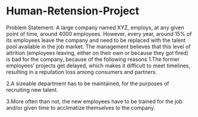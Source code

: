 # Human-Retension-Project
Problem Statement: A large company named XYZ, employs, at any given point of time, around 4000 employees. However, every year, around 15% of its employees leave the company and need to be replaced with the talent pool available in the job market. The management believes that this level of attrition (employees leaving, either on their own or because they got fired) is bad for the company, because of the following reasons 
1.The former employees’ projects get delayed, which makes it difficult to meet timelines, resulting in a reputation loss among consumers and partners.

2.A sizeable department has to be maintained, for the purposes of recruiting new talent.

3.More often than not, the new employees have to be trained for the job and/or given time to acclimatize themselves to the company.
     
